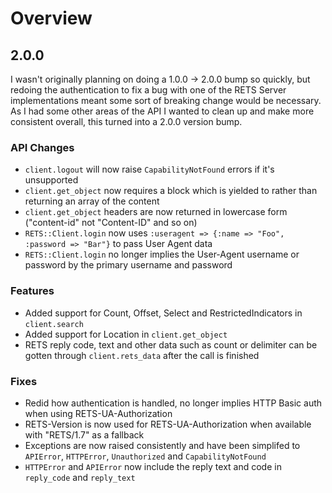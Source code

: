 # Overview

## 2.0.0

I wasn't originally planning on doing a 1.0.0 -> 2.0.0 bump so quickly, but redoing the authentication to fix a bug with one of the RETS Server implementations meant some sort of breaking change would be necessary. As I had some other areas of the API I wanted to clean up and make more consistent overall, this turned into a 2.0.0 version bump.

### API Changes
  * `client.logout` will now raise `CapabilityNotFound` errors if it's unsupported
  * `client.get_object` now requires a block which is yielded to rather than returning an array of the content
  * `client.get_object` headers are now returned in lowercase form ("content-id" not "Content-ID" and so on)
  * `RETS::Client.login` now uses `:useragent => {:name => "Foo", :password => "Bar"}` to pass User Agent data
  * `RETS::Client.login` no longer implies the User-Agent username or password by the primary username and password

### Features
  * Added support for Count, Offset, Select and RestrictedIndicators in `client.search`
  * Added support for Location in `client.get_object`
  * RETS reply code, text and other data such as count or delimiter can be gotten through `client.rets_data` after the call is finished

### Fixes
  * Redid how authentication is handled, no longer implies HTTP Basic auth when using RETS-UA-Authorization
  * RETS-Version is now used for RETS-UA-Authorization when available with "RETS/1.7" as a fallback
  * Exceptions are now raised consistently and have been simplifed to `APIError`, `HTTPError`, `Unauthorized` and `CapabilityNotFound`
  * `HTTPError` and `APIError` now include the reply text and code in `reply_code` and `reply_text`